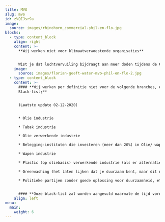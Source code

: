 ```yaml
---
title: MVO
slug: mvo
id: zVQIJsr9a
image:
  source: images/rhinohorn_commercial-phil-en-flo.jpg
blocks:
  - type: content_block
    align: right
    content: >-
      **Wij werken niet voor klimaatverwoestende organisaties**


      Wist je dat luchtvervuiling bijdraagt aan meer doden tijdens de Covid-19 uitbraak? (Harvard studie, https://projects.iq.harvard.edu/covid-pm/home) Alleen daarom al is streven naar een klimaatneutrale wereld de moeite waard. Wij vinden dat iedereen met wie we samen werken een bijdrage zou kunnen leveren aan het verbeteren van de wereld. Dit betekent dat wij de keuze maken om niet te werken voor klimaatverwoestende organisaties, niet-integere organisaties en organisaties die de gezondheid van mensen niet serieus nemen of zelfs in gevaar brengen.
    image:
      source: images/florian-geeft-water-mvo-phil-en-flo-2.jpg
  - type: content_block
    content: >-
      #### **Wij werken per definitie niet voor de volgende branches, onze
      Black-list;**


      (Laatste update 02-12-2020)


      * Olie industrie

      * Tabak industrie

      * Olie verwerkende industrie

      * Belegging-instituten die investeren (meer dan 20%) in Olie/ wapen aandelen

      * Wapen industrie

      * Plastic (op oliebasis) verwerkende industrie (als er alternatieven zijn)

      * Greenwashing (het laten lijken dat je duurzaam bent, maar dit niet bent)

      * Politieke partijen zonder goede oplossing voor duurzaamheid, ethiek, vluchtelingenbeleid


      #### **Onze black-list zal worden aangevuld naarmate de tijd vordert.**
    align: left
menu:
  main:
    weight: 6
---
```

